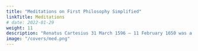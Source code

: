 ```yaml
---
title: "Meditations on First Philosophy Simplified"
linkTitle: Meditations
# date: 2022-01-29
weight: 11
description: "Renatus Cartesius 31 March 1596 – 11 February 1650 was a French philosopher, mathematician, and scientist who invented analytic geometry"
image: "/covers/med.png"
---
```


